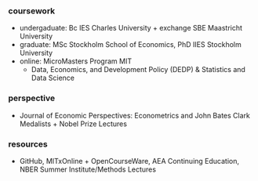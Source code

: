  ### coursework
 - undergaduate: Bc IES Charles University + exchange SBE Maastricht University
 - graduate: MSc Stockholm School of Economics, PhD IIES Stockholm University
 - online: MicroMasters Program MIT
   - Data, Economics, and Development Policy (DEDP) & Statistics and Data Science

 ### perspective
 - Journal of Economic Perspectives: Econometrics and John Bates Clark Medalists + Nobel Prize Lectures
  
 ### resources
 - GitHub, MITxOnline + OpenCourseWare, AEA Continuing Education, NBER Summer Institute/Methods Lectures
